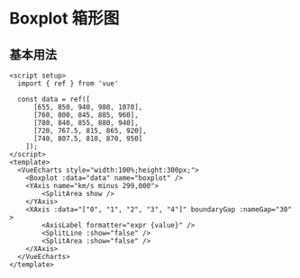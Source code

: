 # Boxplot 箱形图

<script setup>
  import { ref } from 'vue'

  const data = ref([
      [655, 850, 940, 980, 1070],
      [760, 800, 845, 885, 960],
      [780, 840, 855, 880, 940],
      [720, 767.5, 815, 865, 920],
      [740, 807.5, 810, 870, 950]
    ]);
</script>

## 基本用法

```vue
<script setup>
  import { ref } from 'vue'

  const data = ref([
      [655, 850, 940, 980, 1070],
      [760, 800, 845, 885, 960],
      [780, 840, 855, 880, 940],
      [720, 767.5, 815, 865, 920],
      [740, 807.5, 810, 870, 950]
    ]);
</script>
<template>
  <VueEcharts style="width:100%;height:300px;">
    <Boxplot :data="data" name="boxplot" />
    <YAxis name="km/s minus 299,000">
        <SplitArea show />
    </YAxis>
    <XAxis :data="["0", "1", "2", "3", "4"]" boundaryGap :nameGap="30" >
        <AxisLabel formatter="expr {value}" />
        <SplitLine :show="false" />
        <SplitArea :show="false" />
    </XAxis>
  </VueEcharts>
</template>

```

<VueEcharts style="width:100%;height:300px;">
    <Boxplot :data="data" name="boxplot" />
    <YAxis name="km/s minus 299,000">
        <SplitArea show />
    </YAxis>
    <XAxis :data='["0", "1", "2", "3", "4"]'' boundaryGap :nameGap="30" >
        <AxisLabel formatter="expr {value}" />
        <SplitLine :show="false" />
        <SplitArea :show="false" />
    </XAxis>
</VueEcharts>
